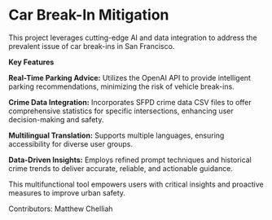 # Car Break-In Mitigation

This project leverages cutting-edge AI and data integration to address the prevalent issue of car break-ins in San Francisco.

**Key Features**

**Real-Time Parking Advice:** Utilizes the OpenAI API to provide intelligent parking recommendations, minimizing the risk of vehicle break-ins.

**Crime Data Integration:** Incorporates SFPD crime data CSV files to offer comprehensive statistics for specific intersections, enhancing user decision-making and safety.

**Multilingual Translation:** Supports multiple languages, ensuring accessibility for diverse user groups.

**Data-Driven Insights:** Employs refined prompt techniques and historical crime trends to deliver accurate, reliable, and actionable guidance.

This multifunctional tool empowers users with critical insights and proactive measures to improve urban safety.

Contributors: Matthew Chelliah
